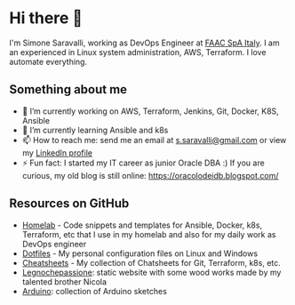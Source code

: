 # Hi there 👋

<!--
**simonesaravalli/simonesaravalli** is a ✨ _special_ ✨ repository because its `README.md` (this file) appears on your GitHub profile.

Here are some ideas to get you started:
-->

I'm Simone Saravalli, working as DevOps Engineer at [FAAC SpA Italy](https://faac.it/). I am an experienced in Linux system administration, AWS, Terraform. I love automate everything.

## Something about me

- 🔭 I’m currently working on AWS, Terraform, Jenkins, Git, Docker, K8S, Ansible
- 🌱 I’m currently learning Ansible and k8s
- 📫 How to reach me: send me an email at s.saravalli@gmail.com or view my [LinkedIn profile](https://it.linkedin.com/in/simone-saravalli)
- ⚡ Fun fact: I started my IT career as junior Oracle DBA :) If you are curious, my old blog is still online: https://oracolodeidb.blogspot.com/

## Resources on GitHub

* [Homelab](https://github.com/simonesaravalli/homelab) - Code snippets and templates for Ansible, Docker, k8s, Terraform, etc that I use in my homelab and also for my daily work as DevOps engineer
* [Dotfiles](https://github.com/simonesaravalli/dotfiles) - My personal configuration files on Linux and Windows
* [Cheatsheets](https://github.com/simonesaravalli/cheatsheets) - My collection of Chatsheets for Git, Terraform, k8s, etc.
* [Legnochepassione](https://github.com/simonesaravalli/legnochepassione): static website with some wood works made by my talented brother Nicola
* [Arduino](https://github.com/simonesaravalli/arduino): collection of Arduino sketches

<!--
- 😄 Pronouns: he/him
- 👯 I’m looking to collaborate on ...
- 🤔 I’m looking for help with ...
- 💬 Ask me about ...
-->
